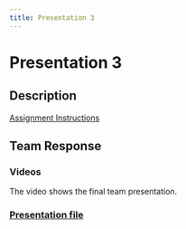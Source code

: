 ```yaml
---
title: Presentation 3
---
```


# Presentation 3

## Description
[Assignment Instructions](https://egr557.github.io/assignments/presentation-III.html)

## Team Response
### Videos
The video shows the final  team presentation.


### [Presentation file](/PDF/Presentation3.pdf)
